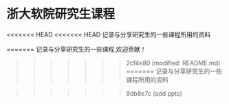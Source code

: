 # 浙大软院研究生课程
<<<<<<< HEAD
<<<<<<< HEAD
记录与分享研究生的一些课程所用的资料

=======
记录与分享研究生的一些课程,欢迎贡献！
>>>>>>> 2cf4e80 (modified:   README.md)
=======
记录与分享研究生的一些课程所用的资料

>>>>>>> 9db8e7c (add ppts)
